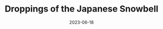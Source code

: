 ---
title: "Droppings of the Japanese Snowbell"
cc-type: picture
date: 2023-06-18
picture: "/assets/camera-roll/2023/06/2023-06-18-droppings-of-the-japanese-snowbell/20230618_233517697_iOS.jpg"
thumbnail: "/assets/camera-roll/2023/06/2023-06-18-droppings-of-the-japanese-snowbell/20230618_233517697_iOS-thumbnail.jpg"
tags:
  - In the backyard
  - Styrax japonicus
  - Identified with PictureThis
---